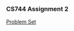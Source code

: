 ### CS744 Assignment 2

[Problem Set](http://pages.cs.wisc.edu/~akella/CS744/S19/assignment2_html/assignment2.html)

